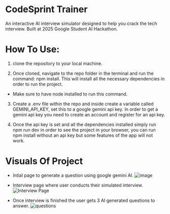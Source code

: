 # CodeSprint Trainer

An interactive AI interview simulator designed to help you crack the tech interview. Built at 2025 Google Student AI Hackathon.

# How To Use:

1. clone the repository to your local machine.

2. Once cloned, navigate to the repo folder in the terminal and run the command: npm install. This will install all the necessary dependencies in order to run the project.
  - Make sure to have node installed to run this command.

3. Create a .env file within the repo and inside create a variable called GEMINI_API_KEY, set this to a google gemini api key. In order to get a gemini api key you need to create an account and register for an api key.

4. Once the api key is set and all the dependencies installed simply run npm run dev in order to see the project in your browser, you can run npm install without an api key but some features of the app will not work.


# Visuals Of Project

- Intial page to generate a question using google gemini AI.
![image](https://github.com/user-attachments/assets/993777e3-5d48-45e4-afca-92b8187a3751)

- Interview page where user conducts their simulated interview.
![Interview Page](https://github.com/user-attachments/assets/88a54647-5e0b-42fa-ae22-d4004c886057)

- Once interview is finished the user gets 3 AI generated questions to answer.
![questions](https://github.com/user-attachments/assets/41c2d35d-1470-47e8-a11a-f6b99d997062)

